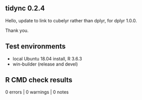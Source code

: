 ## tidync 0.2.4

Hello, update to link to cubelyr rather than dplyr, for dplyr 1.0.0. 

Thank you. 

## Test environments
* local Ubuntu 18.04 install, R 3.6.3
* win-builder (release and devel)

## R CMD check results

0 errors | 0 warnings | 0 notes

